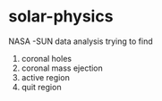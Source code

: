 # solar-physics
NASA -SUN data analysis
trying to find 
1) coronal holes
2) coronal mass ejection
3) active region
4) quit region 
